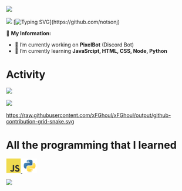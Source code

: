 <a href="https://www.youtube.com/watch?v=dQw4w9WgXcQ"><img src="https://user-images.githubusercontent.com/73097560/115834477-dbab4500-a447-11eb-908a-139a6edaec5c.gif"></a>

<img src="https://media.giphy.com/media/VgCDAzcKvsR6OM0uWg/giphy.gif" width="50"> [![Typing SVG](https://readme-typing-svg.herokuapp.com?color=%2336BCF7&size=25&vCenter=true&height=40&lines=Hello%2C+I'm+SonJ+!;Welcome+to+my+Github+!)](https://github.com/notsonj) 

🏅 **My Information:**
- 🔭 I’m currently working on  **PixelBot** (Discord Bot)
- 🌱 I’m currently learning  **JavaSrcipt, HTML, CSS, Node, Python**

# Activity

<img src="https://github-readme-stats.vercel.app/api/top-langs/?username=notsonj&theme=radical"></a>

<img src="https://github-readme-stats.vercel.app/api?username=notsonj&show_icons=true&theme=radical"></a>

https://raw.githubusercontent.com/xFGhoul/xFGhoul/output/github-contribution-grid-snake.svg

# All the programming that I learned
</a> <a href="https://developer.mozilla.org/en-US/docs/Web/JavaScript" target="_blank" rel="noreferrer"> <img src="https://raw.githubusercontent.com/devicons/devicon/master/icons/javascript/javascript-original.svg" alt="javascript" width="40" height="40"/> </a> <a href="https://www.linux.org/" target="_blank" rel="noreferrer"> 
</a> <a href="https://www.python.org" target="_blank" rel="noreferrer"> <img src="https://raw.githubusercontent.com/devicons/devicon/master/icons/python/python-original.svg" alt="python" width="40" height="40"/> </a> <a href="https://www.qt.io/" target="_blank" rel="noreferrer"> 

  <a href="https://www.youtube.com/watch?v=dQw4w9WgXcQ"><img src="https://user-images.githubusercontent.com/73097560/115834477-dbab4500-a447-11eb-908a-139a6edaec5c.gif"></a>
